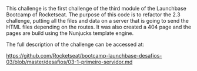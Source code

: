 This challenge is the first challenge of the third module of the Launchbase Bootcamp of Rocketseat.
The purpose of this code is to refactor the 2.3 challenge, putting all the files and data on a server that is going to send the HTML files depending on the routes.
It was also created a 404 page and the pages are build using the Nunjucks template engine.

The full description of the challenge can be accessed at:

https://github.com/Rocketseat/bootcamp-launchbase-desafios-03/blob/master/desafios/03-1-primeiro-servidor.md
